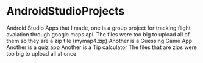 # AndroidStudioProjects
Android Studio Apps that I made, one is a group project for tracking flight avaiation through google maps api. The files were too big to upload all of them so they are a zip file (mymap4.zip)
Another is a Guessing Game App
Another is a quiz app
Another is a Tip calculator
The files that are zips were too big to upload all at once
